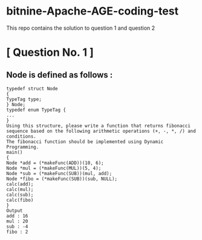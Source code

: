 # bitnine-Apache-AGE-coding-test
 
This repo contains the solution to question 1 and question 2


# [ Question No. 1 ]

## Node is defined as follows :
```
typedef struct Node
{
TypeTag type;
} Node;
typedef enum TypeTag {
...
}
Using this structure, please write a function that returns fibonacci sequence based on the following arithmetic operations (+, -, *, /) and conditions.
The fibonacci function should be implemented using Dynamic Programming.
main()
{
Node *add = (*makeFunc(ADD))(10, 6);
Node *mul = (*makeFunc(MUL))(5, 4);
Node *sub = (*makeFunc(SUB))(mul, add);
Node *fibo = (*makeFunc(SUB))(sub, NULL);
calc(add);
calc(mul);
calc(sub);
calc(fibo)
}
Output
add : 16
mul : 20
sub : -4
fibo : 2

``` 
